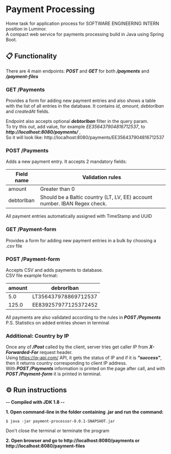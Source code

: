 # Payment Processing
Home task for application process for SOFTWARE ENGINEERING INTERN position in Luminor.  
A compact web service for payments processing build in Java using Spring Boot.

## :clipboard: Functionality
There are 4 main endpoints: ***POST*** and ***GET*** for both ***/payments*** and ***/payment-files***

### GET /Payments
Provides a form for adding new payment entries and also shows a table with the list of all entries in the database.
It contains *id*, *amount*, *debtorIban* and *createdAt* fields.

Endpoint also accepts optional ***debtorIban*** filter in the query param.  
To try this out, add value, for example *EE356437904816712537*, to ***http://localhost:8080/payments/*** ,  
So it will look like: http://localhost:8080/payments/EE356437904816712537


### POST /Payments
Adds a new payment entry. It accepts 2 mandatory fields:

| Field name | Validation rules                                                          |
|------------|---------------------------------------------------------------------------|
| amount     | Greater than 0                                                            |
| debtorIban | Should be a Baltic country (LT, LV, EE) account number. IBAN Regex check. |

All payment entries automatically assigned with TimeStamp and UUID

### GET /Payment-form
Provides a form for adding new payment entries in a bulk by choosing a *.csv* file

### POST /Payment-form
Accepts CSV and adds payments to database.  
CSV file example format:

| amount | debrorIban           |
|--------|----------------------|
| 5.0    | LT356437978869712537 |
| 125.0  | EE839257977125372452 |

All payments are also validated according to the rules in ***POST /Payments***  
P.S. Statistics on added entries shown in terminal

### Additional: Country by IP
Once any of ***/Post*** called by the client, server tries get caller IP from ***X-Forwarded-For*** request header.  
Using https://ip-api.com/ API, it gets the status of IP and if it is ***"success"***, then it returns country corresponding to client IP address.  
With ***POST /Payments*** information is printed on the page after call, and with ***POST /Payment-form*** it is printed in terminal.

## :gear: Run instructions

**-- Compiled with JDK 1.8 --**

**1. Open command-line in the folder containing .jar and run the command:**

```
$ java -jar payment-processor-0.0.1-SNAPSHOT.jar
```
Don't close the terminal or terminate the program

**2. Open browser and go to http://localhost:8080/payments or http://localhost:8080/payment-files**